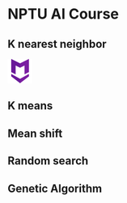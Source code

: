 # NPTU AI Course
## K nearest neighbor
![alt text](https://github.com/adam-p/markdown-here/raw/master/src/common/images/icon48.png "Logo Title Text 1")
## K means
## Mean shift
## Random search
## Genetic Algorithm